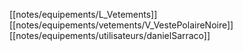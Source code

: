 [[notes/equipements/L_Vetements]] [[notes/equipements/vetements/V_VestePolaireNoire]] [[notes/equipements/utilisateurs/danielSarraco]]